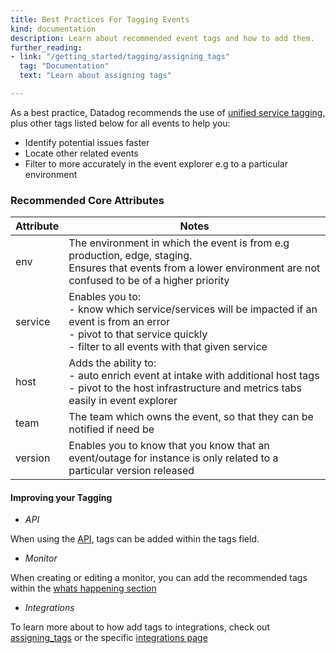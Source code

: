 ```yaml
---
title: Best Practices For Tagging Events
kind: documentation
description: Learn about recommended event tags and how to add them.
further_reading:
- link: "/getting_started/tagging/assigning_tags"
  tag: "Documentation"
  text: "Learn about assigning tags"

---
```


As a best practice, Datadog recommends the use of [unified service tagging][1], plus other tags listed below for all events to help you:
- Identify potential issues faster
- Locate other related events
- Filter to more accurately in the event explorer e.g to a particular environment

### Recommended Core Attributes

| **Attribute** | **Notes**                                                                                                                                                                                    |
|---------------|----------------------------------------------------------------------------------------------------------------------------------------------------------------------------------------------|
| env           | The environment in which the event is from e.g production, edge, staging. <br>Ensures that events from a lower environment are not confused to be of a higher priority                        |
| service       | Enables you to:<br>- know which service/services will be impacted if an event is from an error<br>- pivot to that service quickly  <br>- filter to all events with that given service |
| host          | Adds the ability to: <br>- auto enrich event at intake with additional host tags<br>- pivot to the host infrastructure and metrics tabs easily in event explorer                             |
| team          | The team which owns the event, so that they can be notified if need be                                                                                                                       |
| version       | Enables you to know that you know that an event/outage for instance is only related to a particular version released                                                                         |

#### Improving your Tagging

- *API*

When using the [API][2], tags can be added within the tags field.

- *Monitor*

When creating or editing a monitor, you can add the recommended tags within the [whats happening section][5]

- *Integrations*

To learn more about to how add tags to integrations, check out [assigning_tags][3] or the specific [integrations page][4]

[1]: /getting_started/tagging/unified_service_tagging
[2]: /api/latest/events/#post-an-event
[3]: /getting_started/tagging/assigning_tags
[4]: /integrations/
[5]: /getting_started/monitors/#notify-your-team
